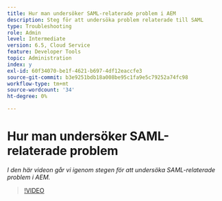 ```yaml
---
title: Hur man undersöker SAML-relaterade problem i AEM
description: Steg för att undersöka problem relaterade till SAML
type: Troubleshooting
role: Admin
level: Intermediate
version: 6.5, Cloud Service
feature: Developer Tools
topic: Administration
index: y
exl-id: 60f34070-be1f-4621-b697-4df12eaccfe3
source-git-commit: b3e9251bdb18a008be95c1fa9e5c79252a74fc98
workflow-type: tm+mt
source-wordcount: '34'
ht-degree: 0%

---
```


# Hur man undersöker SAML-relaterade problem

*I den här videon går vi igenom stegen för att undersöka SAML-relaterade problem i AEM.*

>[!VIDEO](https://video.tv.adobe.com/v/335466?quality=12&learn=on)
